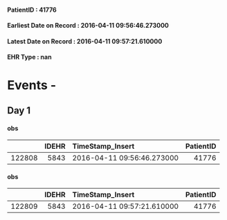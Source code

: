 
#### PatientID : 41776
#### Earliest Date on Record : 2016-04-11 09:56:46.273000
#### Latest Date on Record : 2016-04-11 09:57:21.610000
#### EHR Type : nan

# Events - 

## Day 1

#### obs
|        |   IDEHR | TimeStamp_Insert           |   PatientID |
|-------:|--------:|:---------------------------|------------:|
| 122808 |    5843 | 2016-04-11 09:56:46.273000 |       41776 |

#### obs
|        |   IDEHR | TimeStamp_Insert           |   PatientID |
|-------:|--------:|:---------------------------|------------:|
| 122809 |    5843 | 2016-04-11 09:57:21.610000 |       41776 |


